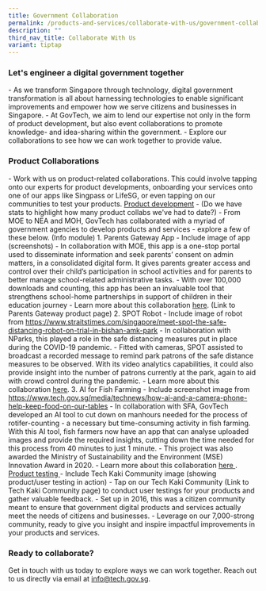 ```yaml
---
title: Government Collaboration
permalink: /products-and-services/collaborate-with-us/government-collaboration/
description: ""
third_nav_title: Collaborate With Us
variant: tiptap
---
```

<h3><strong>Let's engineer a digital government together</strong></h3>
<p>- As we transform Singapore through technology, digital government transformation
is all about harnessing technologies to enable significant improvements
and empower how we serve citizens and businesses in Singapore. - At GovTech,
we aim to lend our expertise not only in the form of product development,
but also event collaborations to promote knowledge- and idea-sharing within
the government. - Explore our collaborations to see how we can work together
to provide value.</p>
<h3><strong>Product Collaborations</strong> </h3>
<p>- Work with us on product-related collaborations. This could involve tapping
onto our experts for product developments, onboarding your services onto
one of our apps like Singpass or LifeSG, or even tapping on our communities
to test your products. <u>Product development</u> - (Do we have stats to
highlight how many product collabs we've had to date?) - From MOE to NEA
and MOH, GovTech has collaborated with a myriad of government agencies
to develop products and services - explore a few of these below. (Info
module) 1. Parents Gateway App - Include image of app (screenshots) - In
collaboration with MOE, this app is a one-stop portal used to disseminate
information and seek parents’ consent on admin matters, in a consolidated
digital form. It gives parents greater access and control over their child’s
participation in school activities and for parents to better manage school-related
administrative tasks. - With over 100,000 downloads and counting, this
app has been an invaluable tool that strengthens school-home partnerships
in support of children in their education journey - Learn more about this
collaboration <u>here</u>. (Link to Parents Gateway product page) 2. SPOT
Robot - Include image of robot from <a href="https://www.straitstimes.com/singapore/meet-spot-the-safe-distancing-robot-on-trial-in-bishan-amk-park" rel="noopener noreferrer nofollow" target="_blank"><u>https://www.straitstimes.com/singapore/meet-spot-the-safe-distancing-robot-on-trial-in-bishan-amk-park</u></a> -
In collaboration with NParks, this played a role in the safe distancing
measures put in place during the COVID-19 pandemic. - Fitted with cameras,
SPOT assisted to broadcast a recorded message to remind park patrons of
the safe distance measures to be observed. With its video analytics capabilities,
it could also provide insight into the number of patrons currently at the
park, again to aid with crowd control during the pandemic. - Learn more
about this collaboration <a href="https://www.tech.gov.sg/media/media-releases/spot-robot-trial-for-safe-distancing-operations" class="waffle-rich-text-link" rel="noopener noreferrer nofollow" target="_blank"><u>here</u></a>.
3. AI for Fish Farming - Include screenshot image from <a href="https://www.straitstimes.com/singapore/meet-spot-the-safe-distancing-robot-on-trial-in-bishan-amk-park" rel="noopener noreferrer nofollow" target="_blank"><u>https://www.tech.gov.sg/media/technews/how-ai-and-a-camera-phone-help-keep-food-on-our-tables</u></a> -
In collaboration with SFA, GovTech developed an AI tool to cut down on
manhours needed for the process of rotifer-counting - a necessary but time-consuming
activity in fish farming. With this AI tool, fish farmers now have an app
that can analyse uploaded images and provide the required insights, cutting
down the time needed for this process from 40 minutes to just 1 minute.
- This project was also awarded the Ministry of Sustainability and the
Environment (MSE) Innovation Award in 2020. - Learn more about this collaboration
<a href="https://www.tech.gov.sg/media/technews/how-ai-and-a-camera-phone-help-keep-food-on-our-tables" class="waffle-rich-text-link" rel="noopener noreferrer nofollow" target="_blank"><u>here</u>
</a>. <u>Product testing </u>- Include Tech Kaki Community image (showing product/user
testing in action) - Tap on our Tech Kaki Community (Link to Tech Kaki
Community page) to conduct user testings for your products and gather valuable
feedback. - Set up in 2016, this was a citizen community meant to ensure
that government digital products and services actually meet the needs of
citizens and businesses. - Leverage on our 7,000-strong community, ready
to give you insight and inspire impactful improvements in your products
and services.</p>
<h3><strong>Ready to collaborate?</strong> </h3>
<p>Get in touch with us today to explore ways we can work together. Reach
out to us directly via email at <a href="https://www.straitstimes.com/singapore/meet-spot-the-safe-distancing-robot-on-trial-in-bishan-amk-park" rel="noopener noreferrer nofollow" target="_blank">info@tech.gov.sg</a>.</p>
<p></p>